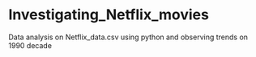 # Investigating_Netflix_movies
Data analysis on Netflix_data.csv using python and observing trends on 1990 decade
